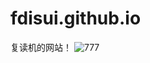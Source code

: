 # fdisui.github.io
复读机的网站！
![777](http://img04.sogoucdn.com/app/a/100520146/df235bb48ac94aa3ce44a6c6735c7a04)
